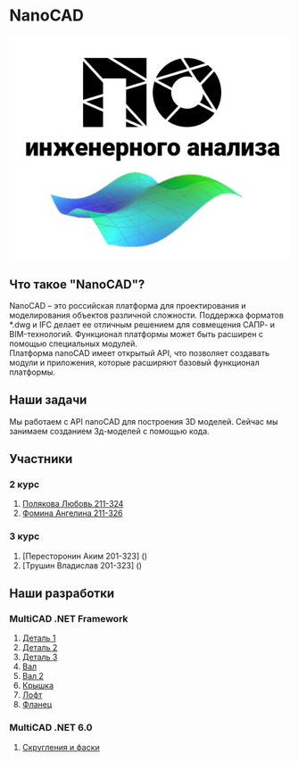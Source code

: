 
# NanoCAD <br>

![Логотип](Logo.jpg)



## Что такое "NanoCAD"? <br>
NanoCAD – это российская платформа для проектирования и моделирования объектов различной сложности. Поддержка форматов *.dwg и IFC делает ее отличным решением для совмещения САПР- и BIM-технологий. Функционал платформы может быть расширен с помощью специальных модулей.<br>
Платформа nanoCAD имеет открытый API, что позволяет создавать модули и приложения, которые расширяют базовый функционал платформы.

## Наши задачи
Мы работаем с API nanoCAD для построения 3D моделей. Сейчас мы занимаем созданием 3д-моделей с помощью кода.


## Участники

### 2 курс
1. [Полякова Любовь 211-324](https://github.com/NanoCAD-Mospolytech/NanoCAD-IngeneringSoft/tree/main/%D0%A3%D1%87%D0%B0%D1%81%D1%82%D0%BD%D0%B8%D0%BA%D0%B8/%D0%9B.%D0%9C.%20%D0%9F%D0%BE%D0%BB%D1%8F%D0%BA%D0%BE%D0%B2%D0%B0)
2. [Фомина Ангелина 211-326](https://github.com/NanoCAD-Mospolytech/NanoCAD-IngeneringSoft/tree/main/%D0%A3%D1%87%D0%B0%D1%81%D1%82%D0%BD%D0%B8%D0%BA%D0%B8/%D0%90.%D0%AE.%20%D0%A4%D0%BE%D0%BC%D0%B8%D0%BD%D0%B0)

### 3 курс
1. [Пересторонин Аким 201-323] ()
2. [Трушин Владислав 201-323] ()


## Наши разработки
### MultiCAD .NET Framework
1. [Деталь 1](https://github.com/NanoCAD-Mospolytech/NanoCAD-IngeneringSoft/tree/main/%D0%9C%D0%B0%D1%82%D0%B5%D1%80%D0%B8%D0%B0%D0%BB%D1%8B/Detail1)
2. [Деталь 2](https://github.com/NanoCAD-Mospolytech/NanoCAD-IngeneringSoft/tree/main/%D0%9C%D0%B0%D1%82%D0%B5%D1%80%D0%B8%D0%B0%D0%BB%D1%8B/Detail2)
3. [Деталь 3](https://github.com/NanoCAD-Mospolytech/NanoCAD-IngeneringSoft/tree/main/%D0%9C%D0%B0%D1%82%D0%B5%D1%80%D0%B8%D0%B0%D0%BB%D1%8B/Detail3)
4. [Вал](https://github.com/NanoCAD-Mospolytech/NanoCAD-IngeneringSoft/tree/main/%D0%9C%D0%B0%D1%82%D0%B5%D1%80%D0%B8%D0%B0%D0%BB%D1%8B/Shaft)
5. [Вал 2](https://github.com/NanoCAD-Mospolytech/NanoCAD-IngeneringSoft/tree/main/%D0%9C%D0%B0%D1%82%D0%B5%D1%80%D0%B8%D0%B0%D0%BB%D1%8B/Shaft2)
6. [Крышка](https://github.com/NanoCAD-Mospolytech/NanoCAD-IngeneringSoft/tree/main/%D0%9C%D0%B0%D1%82%D0%B5%D1%80%D0%B8%D0%B0%D0%BB%D1%8B/Cap)
7. [Лофт](https://github.com/NanoCAD-Mospolytech/NanoCAD-IngeneringSoft/tree/main/%D0%9C%D0%B0%D1%82%D0%B5%D1%80%D0%B8%D0%B0%D0%BB%D1%8B/Loft)
8. [Фланец](https://github.com/NanoCAD-Mospolytech/NanoCAD-IngeneringSoft/tree/main/%D0%9C%D0%B0%D1%82%D0%B5%D1%80%D0%B8%D0%B0%D0%BB%D1%8B/Flanger)

### MultiCAD .NET 6.0
1. [Скругления и фаски](https://github.com/NanoCAD-Mospolytech/NanoCAD-IngeneringSoft/tree/main/Материалы/ClassLibrary1)


